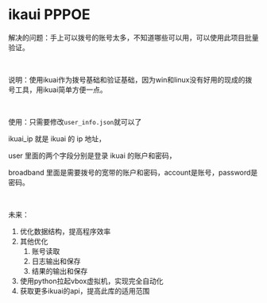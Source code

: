 # ikaui PPPOE

解决的问题：手上可以拨号的账号太多，不知道哪些可以用，可以使用此项目批量验证。

​    

说明：使用ikuai作为拨号基础和验证基础，因为win和linux没有好用的现成的拨号工具，用ikuai简单方便一点。  

​    

使用：只需要修改`user_info.json`就可以了

ikuai_ip 就是 ikuai 的 ip 地址，  

user 里面的两个字段分别是登录 ikuai 的账户和密码，  

broadband 里面是需要拨号的宽带的账户和密码，account是账号，password是密码。

​    

未来：

1. 优化数据结构，提高程序效率
2. 其他优化
   1. 账号读取
   2. 日志输出和保存
   3. 结果的输出和保存
3. 使用python拉起vbox虚拟机，实现完全自动化
4. 获取更多ikuai的api，提高此库的适用范围